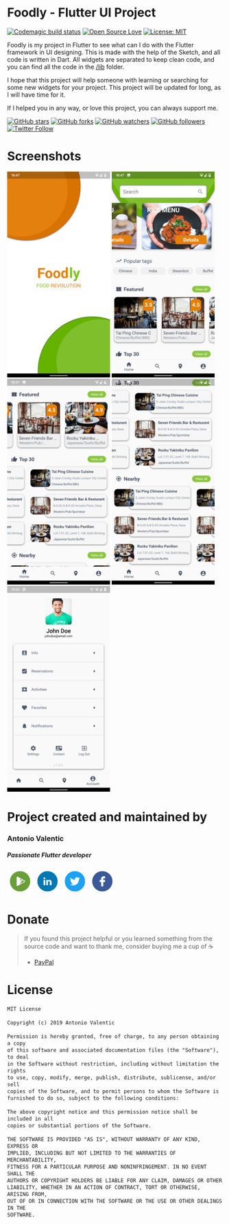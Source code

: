 # Foodly - Flutter UI Project
[![Codemagic build status](https://api.codemagic.io/apps/5d9e1a6921a400126a04c659/5d9e1a6921a400126a04c658/status_badge.svg)](https://codemagic.io/apps/5d9e1a6921a400126a04c659/5d9e1a6921a400126a04c658/latest_build)  [![Open Source Love](https://badges.frapsoft.com/os/v1/open-source.svg?v=102)](https://opensource.org/licenses/Apache-2.0)  [![License: MIT](https://img.shields.io/badge/License-MIT-yellow.svg)](https://opensource.org/licenses/MIT)

Foodly is my project in Flutter to see what can I do with the Flutter framework in UI designing. This is made with the help of the Sketch, and all code is written in Dart. All widgets are separated to keep clean code, and you can find all the code in the [/lib] folder.

I hope that this project will help someone with learning or searching for some new widgets for your project.
This project will be updated for long, as I will have time for it.

If I helped you in any way, or love this project, you can always support me.

[![GitHub stars](https://img.shields.io/github/stars/avalentic/foodly.svg?style=social&label=Star)](https://github.com/avalentic/foodly) [![GitHub forks](https://img.shields.io/github/forks/avalentic/foodly.svg?style=social&label=Fork)](https://github.com/avalentic/foodly/fork) [![GitHub watchers](https://img.shields.io/github/watchers/avalentic/foodly.svg?style=social&label=Watch)](https://github.com/avalentic/foodly) [![GitHub followers](https://img.shields.io/github/followers/avalentic.svg?style=social&label=Follow)](https://github.com/avalentic/foodly)
[![Twitter Follow](https://img.shields.io/twitter/follow/avalentic2.svg?style=social)](https://twitter.com/avalentic2)

# Screenshots
<img height="480px" src="screenshots/1.png">  <img height="480px" src="screenshots/2.png">
<img height="480px" src="screenshots/3.png">  <img height="480px" src="screenshots/4.png">
<img height="480px" src="screenshots/5.png">

# Project created and maintained by
### Antonio Valentic
##### Passionate Flutter developer

<a href="https://play.google.com/store/apps/dev?id=5098608087857992213"><img src="https://github.com/aritraroy/social-icons/blob/master/play-store-icon.png?raw=true" width="60"></a>
<a href="https://linkedin.com/in/avalentic"><img src="https://github.com/aritraroy/social-icons/blob/master/linkedin-icon.png?raw=true" width="60"></a>
<a href="https://twitter.com/avalentic2"><img src="https://github.com/aritraroy/social-icons/blob/master/twitter-icon.png?raw=true" width="60"></a>
<a href="https://facebook.com/avalentic3"><img src="https://github.com/aritraroy/social-icons/blob/master/facebook-icon.png?raw=true" width="60"></a>

# Donate

> If you found this project helpful or you learned something from the source code and want to thank me, consider buying me a cup of :coffee:
>
> - [PayPal](https://www.paypal.me/avalentic/)

# License
```
MIT License

Copyright (c) 2019 Antonio Valentic

Permission is hereby granted, free of charge, to any person obtaining a copy
of this software and associated documentation files (the "Software"), to deal
in the Software without restriction, including without limitation the rights
to use, copy, modify, merge, publish, distribute, sublicense, and/or sell
copies of the Software, and to permit persons to whom the Software is
furnished to do so, subject to the following conditions:

The above copyright notice and this permission notice shall be included in all
copies or substantial portions of the Software.

THE SOFTWARE IS PROVIDED "AS IS", WITHOUT WARRANTY OF ANY KIND, EXPRESS OR
IMPLIED, INCLUDING BUT NOT LIMITED TO THE WARRANTIES OF MERCHANTABILITY,
FITNESS FOR A PARTICULAR PURPOSE AND NONINFRINGEMENT. IN NO EVENT SHALL THE
AUTHORS OR COPYRIGHT HOLDERS BE LIABLE FOR ANY CLAIM, DAMAGES OR OTHER
LIABILITY, WHETHER IN AN ACTION OF CONTRACT, TORT OR OTHERWISE, ARISING FROM,
OUT OF OR IN CONNECTION WITH THE SOFTWARE OR THE USE OR OTHER DEALINGS IN THE
SOFTWARE.
```

[/lib]: <https://github.com/avalentic/foodly/tree/master/lib>
